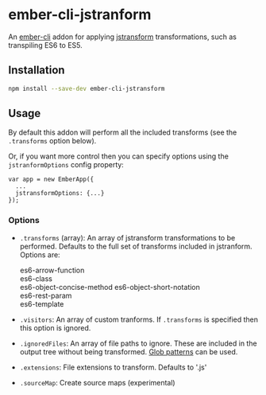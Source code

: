 # ember-cli-jstranform

An [ember-cli](https://github.com/stefanpenner/ember-cli) addon for applying [jstransform](https://github.com/facebook/jstransform) transformations, such as transpiling ES6 to ES5.

## Installation

```bash
npm install --save-dev ember-cli-jstransform
```

## Usage

By default this addon will perform all the included transforms (see the `.transforms` option below).

Or, if you want more control then you can specify options using the `jstranformOptions` config property:

```
var app = new EmberApp({
  ...
  jstransformOptions: {...}
});
```

### Options

* `.transforms` (array): An array of jstransform transformations
  to be performed. Defaults to the full set of transforms included in jstranform.
  Options are:

  es6-arrow-function  
  es6-class  
  es6-object-concise-method
  es6-object-short-notation  
  es6-rest-param  
  es6-template
* `.visitors`: An array of custom tranforms. If `.transforms` is specified 
  then this option is ignored.
* `.ignoredFiles`: An array of file paths to ignore. These are included
  in the output tree without being transformed. [Glob patterns](https://github.com/isaacs/minimatch) 
  can be used.
* `.extensions`: File extensions to transform. Defaults to '.js'
* `.sourceMap`: Create source maps (experimental)

